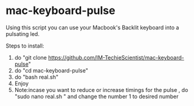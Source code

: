 # mac-keyboard-pulse
Using this script you can use your Macbook's Backlit keyboard into a pulsating led.

Steps to install:
1) do "git clone https://github.com/IM-TechieScientist/mac-keyboard-pulse"
2) do "cd mac-keyboard-pulse"
3) do "bash real.sh"
4) Enjoy
5) Note:incase you want to reduce or increase timings for the pulse , do "sudo nano real.sh " and change the number 1 to desired number
